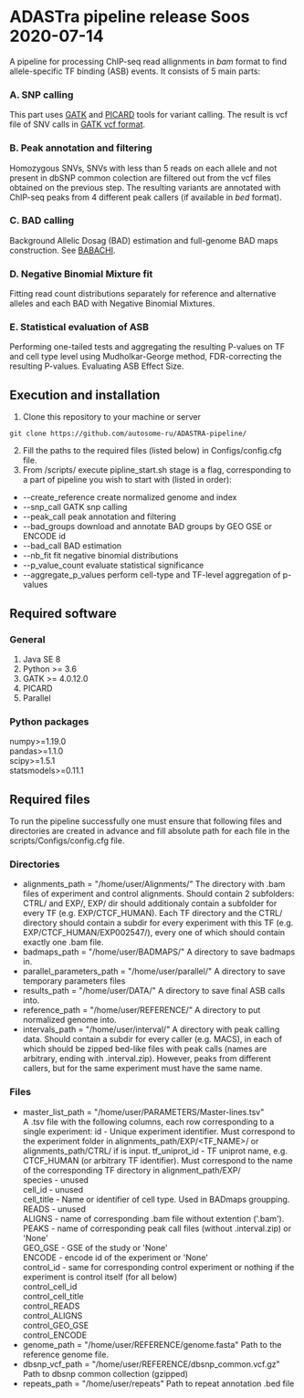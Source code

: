 # ADASTra pipeline release Soos 2020-07-14
A pipeline for processing ChIP-seq read allignments in _bam_ format to find allele-specific TF binding (ASB) events.
It consists of 5 main parts:
### A. SNP calling
This part uses [GATK](https://github.com/broadinstitute/gatk/releases) and [PICARD](https://broadinstitute.github.io/picard/) tools for variant calling.
The result is vcf file of SNV calls in [GATK vcf format](https://gatk.broadinstitute.org/hc/en-us/articles/360035531692-VCF-Variant-Call-Format#:~:text=VCF%2C%20or%20Variant%20Call%20Format,indel%2C%20and%20structural%20variation%20calls.&text=This%20document%20describes%20the%20key,output%20by%20the%20GATK%20tools.).
### B. Peak annotation and filtering
Homozygous SNVs, SNVs with less than 5 reads on each allele and not present in dbSNP common colection are filtered out from the vcf files obtained on the previous step. The resulting variants are annotated with ChIP-seq peaks from 4 different peak callers (if available in _bed_ format).
### C. BAD calling
Background Allelic Dosag (BAD) estimation and full-genome BAD maps construction.
See [BABACHI](https://github.com/autosome-ru/BABACHI).
### D. Negative Binomial Mixture fit
Fitting read count distributions separately for reference and alternative alleles and each BAD with Negative Binomial Mixtures.
### E. Statistical evaluation of ASB
Performing one-tailed tests and aggregating the resulting P-values on TF and cell type level using Mudholkar-George method, FDR-correcting the resulting P-values. Evaluating ASB Effect Size.

## Execution and installation
1. Clone this repository to your machine or server
```
git clone https://github.com/autosome-ru/ADASTRA-pipeline/
```
2. Fill the paths to the required files (listed below) in Configs/config.cfg file.
3. From /scripts/ execute pipline_start.sh <stage>
stage is a flag, corresponding to a part of pipeline you wish to start with (listed in order):
- --create_reference create normalized genome and index
- --snp_call GATK snp calling
- --peak_call peak annotation and filtering
- --bad_groups download and annotate BAD groups by GEO GSE or ENCODE id
- --bad_call BAD estimation
- --nb_fit fit negative binomial distributions
- --p_value_count evaluate statistical significance
- --aggregate_p_values perform cell-type and TF-level aggregation of p-values
## Required software
### General
1. Java SE 8
2. Python >= 3.6
3. GATK >= 4.0.12.0
4. PICARD
5. Parallel
### Python packages
numpy>=1.19.0 <br>
pandas>=1.1.0 <br>
scipy>=1.5.1 <br>
statsmodels>=0.11.1 <br>

## Required files
To run the pipeline successfully one must ensure that following files and directories are created in advance and fill absolute path for each file in the scripts/Configs/config.cfg file.
### Directories
- alignments_path = "/home/user/Alignments/"
The directory with .bam files of experiment and control alignments. Should contain 2 subfolders: CTRL/ and EXP/, EXP/ dir should additionaly contain a subfolder for every TF (e.g. EXP/CTCF_HUMAN). Each TF directory and the CTRL/ directory should contain a subdir for every experiment with this TF (e.g. EXP/CTCF_HUMAN/EXP002547/), every one of which should contain exactly one .bam file.
- badmaps_path = "/home/user/BADMAPS/"
A directory to save badmaps in.
- parallel_parameters_path = "/home/user/parallel/"
A directory to save temporary parameters files
- results_path = "/home/user/DATA/"
A directory to save final ASB calls into.
- reference_path = "/home/user/REFERENCE/"
A directory to put normalized genome into. 
- intervals_path = "/home/user/interval/"
A directory with peak calling data. Should contain a subdir for every caller (e.g. MACS), in each of which should be zipped bed-like files with peak calls (names are arbitrary, ending with .interval.zip). However, peaks from different callers, but for the same experiment must have the same name.

### Files
- master_list_path = "/home/user/PARAMETERS/Master-lines.tsv" <br>
A .tsv file with the following columns, each row corresponding to a single experiment:
id - Unique experiment identifier. Must correspond to the experiment folder in alignments_path/EXP/<TF_NAME>/ or alignments_path/CTRL/ if is input.
tf_uniprot_id - TF uniprot name, e.g. CTCF_HUMAN (or arbitrary TF identifier). Must correspond to the name of the corresponding TF directory in alignment_path/EXP/ <br>
species - unused <br>
cell_id - unused <br>
cell_title - Name or identifier of cell type. Used in BADmaps groupping. <br>
READS - unused <br>
ALIGNS - name of corresponding .bam file without extention ('.bam'). <br>
PEAKS - name of corresponding peak call files (without .interval.zip) or 'None' <br>
GEO_GSE - GSE of the study or 'None' <br>
ENCODE - encode id of the experiment or 'None' <br>
control_id - same for corresponding control experiment or nothing if the experiment is control itself (for all below) <br>
control_cell_id <br>
control_cell_title <br>
control_READS <br>
control_ALIGNS <br>
control_GEO_GSE <br>
control_ENCODE <br>
- genome_path = "/home/user/REFERENCE/genome.fasta"
Path to the reference genome file.
- dbsnp_vcf_path = "/home/user/REFERENCE/dbsnp_common.vcf.gz"
Path to dbsnp common collection (gzipped)
- repeats_path = "/home/user/repeats"
Path to repeat annotation .bed file



